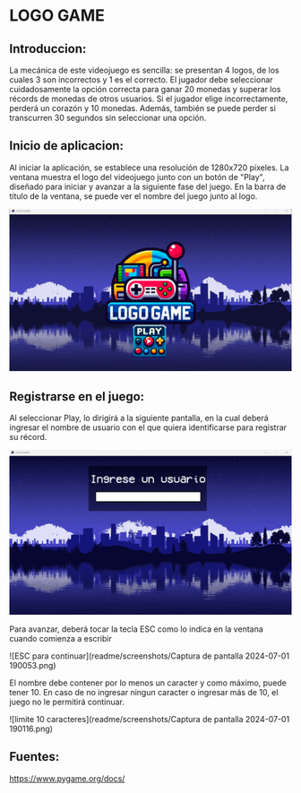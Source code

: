 # LOGO GAME
## Introduccion:
La mecánica de este videojuego es sencilla: se presentan 4 logos, de los cuales 3 son incorrectos y 1 es el correcto. El jugador debe seleccionar cuidadosamente la opción correcta para ganar 20 monedas y superar los récords de monedas de otros usuarios. Si el jugador elige incorrectamente, perderá un corazón y 10 monedas. Además, también se puede perder si transcurren 30 segundos sin seleccionar una opción.

## Inicio de aplicacion:
Al iniciar la aplicación, se establece una resolución de 1280x720 píxeles. La ventana muestra el logo del videojuego junto con un botón de "Play", diseñado para iniciar y avanzar a la siguiente fase del juego. En la barra de título de la ventana, se puede ver el nombre del juego junto al logo.

![pantalla inicio](readme/screenshots/Captura_de_pantalla_2024-07-01_161341.png)

## Registrarse en el juego:
Al seleccionar Play, lo dirigirá a la siguiente pantalla, en la cual deberá ingresar el nombre de usuario con el que quiera identificarse para registrar su récord. 

![pantalla usuario](readme/screenshots/Captura_de_pantalla_2024-07-01_172517.png)

Para avanzar, deberá tocar la tecla ESC como lo indica en la ventana cuando comienza a escribir

![ESC para continuar](readme/screenshots/Captura de pantalla 2024-07-01 190053.png)

El nombre debe contener por lo menos un caracter y como máximo, puede tener 10. En caso de no ingresar ningun caracter o ingresar más de 10, el juego no le permitirá continuar. 

![limite 10 caracteres](readme/screenshots/Captura de pantalla 2024-07-01 190116.png)
## Fuentes:
https://www.pygame.org/docs/
